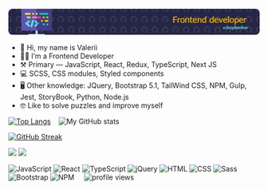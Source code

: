![Header](./header.png)


- 👋 Hi, my name is Valerii
- 👨‍💻 I’m a Frontend Developer
- ⚒ Primary — JavaScript, React, Redux, TypeScript, Next JS
- 💻 SCSS, CSS modules, Styled components
- 🖥 Other knowledge: JQuery, Bootstrap 5.1, TailWind CSS, NPM, Gulp, Jest, StoryBook, Python, Node.js 
- 🤓 Like to solve puzzles and improve myself


[![Top Langs](https://github-readme-stats.vercel.app/api/top-langs/?username=valerii-frontend&layout=compact&hide_progress=false&theme=shades-of-purple&card_width=373&border_radius=0&hide_border=true)](https://github.com/anuraghazra/github-readme-stats)&nbsp;&nbsp;&nbsp; ![My GitHub stats](https://github-readme-stats.vercel.app/api?username=valerii-frontend&show_icons=true&theme=shades-of-purple&custom_title=My%20commits%20stats&line_height=20&&card_width=405&border_radius=0&hide_border=true)

[![GitHub Streak](http://github-readme-streak-stats.herokuapp.com?user=valerii-frontend&card_width=500&theme=shades-of-purple&background=90%2C2D2B55%2C643783&card_width=832&border_radius=0&hide_border=true)](https://git.io/streak-stats)

<img width='832' src="https://wakatime.com/share/@610f1e99-b8bc-4bd0-beb6-4fcdd31c3b0b/bdf12e46-9532-48db-ad80-0b57cb388035.svg"/>
<img width='832' src="https://wakatime.com/share/@610f1e99-b8bc-4bd0-beb6-4fcdd31c3b0b/b8a8201f-b9ea-4994-bc79-76c083516fac.svg"/>

![JavaScript](https://img.shields.io/badge/-JavaScript-333?logo=javascript&logoColor=yellow&style=flat-square)
![React](https://img.shields.io/badge/-React-61DAFB?logo=react&logoColor=black&style=flat-square)
![TypeScript](https://img.shields.io/badge/-TypeScript-007ACC?logo=typescript&logoColor=white&style=flat-square)
![jQuery](https://img.shields.io/badge/-jQuery-0769AD?logo=jquery&logoColor=white&style=flat-square)
![HTML](https://img.shields.io/badge/-HTML-E34F26?logo=html5&logoColor=white&style=flat-square)
![CSS](https://img.shields.io/badge/-CSS-1572B6?logo=css3&logoColor=white&style=flat-square)
![Sass](https://img.shields.io/badge/-Sass-CC6699?logo=sass&logoColor=white&style=flat-square)
![Bootstrap](https://img.shields.io/badge/-Bootstrap-563D7C?logo=bootstrap&logoColor=white&style=flat-square)
![NPM](https://img.shields.io/badge/-NPM-CB3837?logo=npm&logoColor=white&style=flat-square)&nbsp;&nbsp;&nbsp;&nbsp; ![profile views](https://komarev.com/ghpvc/?username=valerii-frontend&color=643783&style=flat-square)


